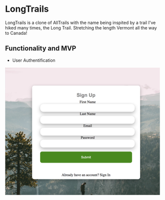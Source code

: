 # LongTrails
LongTrails is a clone of AllTrails with the name being inspited by a trail I've hiked many times, the Long Trail. Stretching the length Vermont all the way to Canada! 

## Functionality and MVP 

* User Authentification

![User Auth](app/assets/images/sign_up.jpeg)